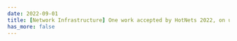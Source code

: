 ```yaml
---
date: 2022-09-01
title: [Network Infrastructure] One work accepted by HotNets 2022, on unifying L3-layer Internet innovations in a more deployable manner.
has_more: false
---
```

